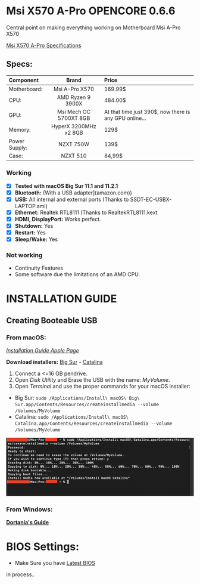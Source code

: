 # Msi X570 A-Pro OPENCORE 0.6.6
Central point on making everything working on Motherboard Msi A-Pro X570

[Msi X570 A-Pro Specifications](https://www.msi.com/Motherboard/X570-A-PRO/Specification)

## Specs:
| Component | Brand | Price |
|:--- |:---:|:--- |
| Motherboard:  | Msi A-Pro X570 | 169.99$ |
| CPU: | AMD Ryzen 9 3900X | 484.00$ |
| GPU: | Msi Mech OC 5700XT 8GB | At that time just 390$, now there is any GPU online... |
| Memory: | HyperX 3200MHz x2 8GB | 129$ |
| Power Supply: | NZXT 750W | 139$ |
| Case: | NZXT 510 | 84,99$ |

### Working
- [x] **Tested with macOS Big Sur 11.1 and 11.2.1**
- [x] **Bluetooth:** (With a USB adapter](amazon.com))
- [x] **USB:** All internal and external ports (Thanks to SSDT-EC-USBX-LAPTOP.aml)
- [x] **Ethernet:** Realtek RTL8111 (Thanks to RealtekRTL8111.kext
- [x] **HDMI, DisplayPort:** Works perfect. 
- [x] **Shutdown:** Yes
- [x] **Restart:** Yes
- [x] **Sleep/Wake:** Yes

### Not working
- Continuity Features
- Some software due the limitations of an AMD CPU.



# INSTALLATION GUIDE

## Creating Booteable USB

### From macOS:
[*Installation Guide Apple Page*](https://support.apple.com/en-us/HT201372)

**Download installers:** [Big Sur](https://itunes.apple.com/us/app/macos-big-sur/id1526878132) - [Catalina](https://itunes.apple.com/us/app/macos-catalina/id1466841314)

1. Connect a <=16 GB pendrive.
2. Open *Disk Utility* and Erase the USB with the name: *MyVolume*.
3. Open *Terminal* and use the proper commands for your macOS installer:
- Big Sur: `sudo /Applications/Install\ macOS\ Big\ Sur.app/Contents/Resources/createinstallmedia --volume /Volumes/MyVolume`
- Catalina: `sudo /Applications/Install\ macOS\ Catalina.app/Contents/Resources/createinstallmedia --volume /Volumes/MyVolume`

![Terminal](Images/Guide/BootableUSB.png)

### From Windows:

[**Dortania's Guide**](https://dortania.github.io/OpenCore-Install-Guide/installer-guide/winblows-install.html)


# BIOS Settings:
- Make Sure you have [Latest BIOS](https://www.msi.com/Motherboard/support/X570-A-PRO#down-bios)

in process..
